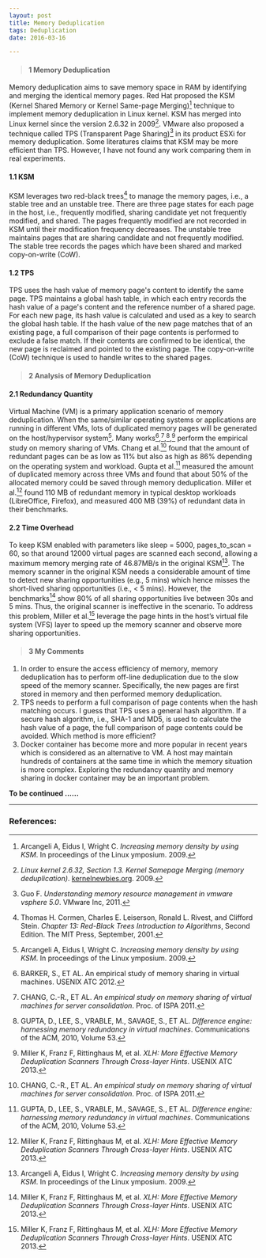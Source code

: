 ```yaml
---
layout: post
title: Memory Deduplication
tags: Deduplication
date: 2016-03-16

---
```


> #### 1 Memory Deduplication

Memory deduplication aims to save memory space in RAM by identifying and merging the identical memory pages. Red Hat proposed the KSM (Kernel Shared Memory or Kernel Same-page Merging)[^KSM] technique to implement memory deduplication in Linux kernel. KSM has merged into Linux kernel since the version 2.6.32 in 2009[^Linux2632]. VMware also proposed a technique called TPS (Transparent Page Sharing)[^TPS] in its product ESXi for memory deduplication. Some literatures claims that KSM may be more efficient than TPS. However, I have not found any work comparing them in real experiments.


#### 1.1 KSM 

KSM leverages two red-black trees[^rb-tree] to manage the memory pages, i.e., a stable tree and an unstable tree. There are three page states for each page in the host, i.e., frequently modified, sharing candidate yet not frequently modified, and shared. The pages frequently modified are not recorded in KSM until their modification
frequency decreases. The unstable tree maintains pages that are sharing candidate and not frequently modified. The stable tree records the pages which have been shared and marked copy-on-write (CoW).

#### 1.2 TPS 

TPS uses the hash value of memory page's content to identify the same page. TPS maintains a global hash table, in which each entry records the hash value of a page's content and the reference number of a shared page. For each new page, its hash value is calculated and used as a key to search the global hash table. If the hash value of the new page matches that of an existing page, a full comparison of their page contents is performed to exclude a false match. If their contents are confirmed to be identical, the new page is reclaimed and pointed to the existing page. The copy-on-write (CoW) technique is used to handle writes to the shared pages.

> #### 2 Analysis of Memory Deduplication

#### 2.1 Redundancy Quantity

Virtual Machine (VM) is a primary application scenario of memory deduplication. When the same/similar operating systems or applications are running in different VMs,
lots of duplicated memory pages will be generated on the host/hypervisor system[^KSM]. Many works[^BARKER],[^chang],[^GUPTA],[^Miller] perform the empirical study on memory sharing of VMs. Chang et al.[^chang] found that the amount of redundant pages can be as low as 11% but also as high as 86% depending on the operating system and workload. Gupta et al.[^GUPTA] measured the amount of duplicated memory across three VMs and found that about 50% of the allocated memory could be saved through memory deduplication. Miller et al.[^Miller] found 110 MB of redundant memory in typical desktop workloads (LibreOffice, Firefox), and measured 400 MB (39%) of redundant data in their benchmarks.

#### 2.2 Time Overhead

To keep KSM enabled with parameters like sleep = 5000, pages_to_scan = 60, so that around 12000 virtual pages are scanned each second, allowing a maximum memory merging rate of 46.87MB/s in the original KSM[^KSM]. The memory scanner in the original KSM needs a considerable amount of time to detect new sharing opportunities (e.g., 5 mins) which hence misses the short-lived sharing opportunities (i.e., < 5 mins). However, the benchmarks[^Miller] show 80% of all sharing opportunities live between 30s and 5 mins. Thus, the original scanner is ineffective in the scenario. To address this problem, Miller et al.[^Miller] leverage the page hints in the host’s virtual file system (VFS) layer to speed up the memory scanner and observe more sharing opportunities.

> #### 3 My Comments

1. In order to ensure the access efficiency of memory, memory deduplication has to perform off-line deduplication due to the slow speed of the memory scanner. Specifically, the new pages are first stored in memory and then performed memory deduplication.
2. TPS needs to perform a full comparison of page contents when the hash matching occurs. I guess that TPS uses a general hash algorithm. If a secure hash algorithm, i.e., SHA-1 and MD5, is used to calculate the hash value of a page, the full comparison of page contents could be avoided.  Which method is more efficient?
3. Docker container has become more and more popular in recent years which is considered as an alternative to VM. A host may maintain hundreds of containers at the same time in which the memory situation is more complex.  Exploring the redundancy quantity and memory sharing in docker container may be an important problem.

**To be continued ......**

----

### References:

[^KSM]: Arcangeli A, Eidus I, Wright C. *Increasing memory density by using KSM*. In proceedings of the Linux ymposium. 2009.
[^Linux2632]: *Linux kernel 2.6.32, Section 1.3. Kernel Samepage Merging (memory deduplication)*. [kernelnewbies.org][kernel]. 2009.
[^TPS]: Guo F. *Understanding memory resource management in vmware vsphere 5.0*. VMware Inc, 2011.
[^rb-tree]: Thomas H. Cormen, Charles E. Leiserson, Ronald L. Rivest, and Clifford Stein. *Chapter 13: Red-Black Trees Introduction to Algorithms*, Second Edition. The MIT Press, September, 2001.
[^BARKER]: BARKER, S., ET AL. An empirical study of memory sharing in virtual machines. USENIX ATC 2012.
[^chang]: CHANG, C.-R., ET AL. *An empirical study on memory sharing of virtual machines for server consolidation*. Proc. of ISPA 2011.
[^GUPTA]: GUPTA, D., LEE, S., VRABLE, M., SAVAGE, S., ET AL. *Difference engine: harnessing memory redundancy in virtual machines*. Communications of the ACM, 2010, Volume 53.
[^Miller]: Miller K, Franz F, Rittinghaus M, et al. *XLH: More Effective Memory Deduplication Scanners Through Cross-layer Hints*. USENIX ATC 2013.

[kernel]: http:\\kernelnewbies.org\